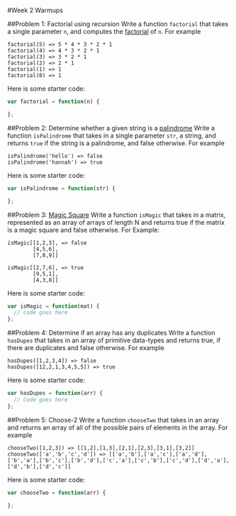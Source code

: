 #Week 2 Warmups

##Problem 1: Factorial using recursion
Write a function `factorial` that takes a single parameter `n`, and computes the [factorial](http://en.wikipedia.org/wiki/Factorial) of `n`. For example

```
factorial(5) => 5 * 4 * 3 * 2 * 1
factorial(4) => 4 * 3 * 2 * 1
factorial(3) => 3 * 2 * 1
factorial(2) => 2 * 1
factorial(1) => 1
factorial(0) => 1
```

Here is some starter code:

```js
var factorial = function(n) {

};
```

##Problem 2: Determine whether a given string is a [palindrome](http://en.wikipedia.org/wiki/Palindrome)
Write a function `isPalindrome` that takes in a single parameter `str`, a string, and returns `true` if the string is a palindrome, and false otherwise. For example

```
isPalindrome('hello') => false
isPalindrome('hannah') => true
```

Here is some starter code:

```js
var isPalindrome = function(str) {

};
```


##Problem 3: [Magic Square](http://en.wikipedia.org/wiki/Magic_square)
Write a function `isMagic` that takes in a matrix, represented as an array of arrays of length N and returns true if the matrix is a magic square and false otherwise. For Example:

```
isMagic[[1,2,3], => false
        [4,5,6],
        [7,8,9]]
        
isMagic[[2,7,6], => true
        [9,5,1],
        [4,3,8]]
```

Here is some starter code:

```js
var isMagic = function(mat) {
  // code goes here
};
```

##Problem 4: Determine if an array has any duplicates
Write a function `hasDupes` that takes in an array of primitive data-types and returns true, if there are duplicates and false otherwise. For example

```
hasDupes([1,2,3,4]) => false
hasDupes([12,2,1,3,4,5,5]) => true
```

Here is some starter code:

```js
var hasDupes = function(arr) {
  // Code goes here
};
```

##Problem 5: Choose-2
Write a function `chooseTwo` that takes in an array and returns an array of all of the possible pairs of elements in the array. For example

```
chooseTwo([1,2,3]) => [[1,2],[1,3],[2,1],[2,3],[3,1],[3,2]]
chooseTwo(['a','b','c','d']) => [['a','b'],['a','c'],['a','d'],['b','a'],['b','c'],['b','d'],['c','a'],['c','b'],['c','d'],['d','a'],['d','b'],['d','c']]
```

Here is some starter code:

```js
var chooseTwo = function(arr) {

};
```

